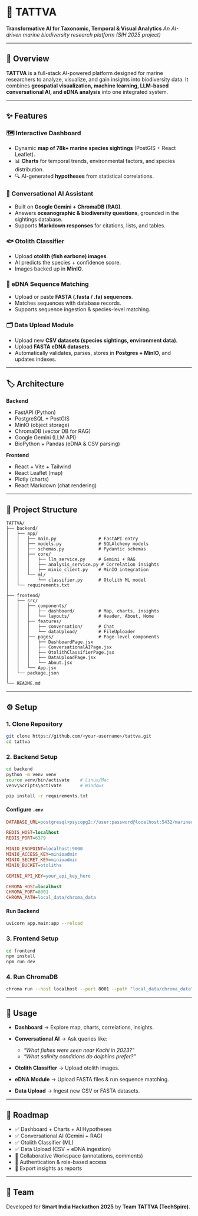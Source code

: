 # 🌊 TATTVA

**Transformative AI for Taxonomic, Temporal & Visual Analytics**
_An AI-driven marine biodiversity research platform (SIH 2025 project)_

---

## 📖 Overview

**TATTVA** is a full-stack AI-powered platform designed for marine researchers to analyze, visualize, and gain insights into biodiversity data.
It combines **geospatial visualization, machine learning, LLM-based conversational AI, and eDNA analysis** into one integrated system.

---

## ✨ Features

### 🗺️ Interactive Dashboard

- Dynamic **map of 78k+ marine species sightings** (PostGIS + React Leaflet).
- 📊 **Charts** for temporal trends, environmental factors, and species distribution.
- 🔍 AI-generated **hypotheses** from statistical correlations.

### 💬 Conversational AI Assistant

- Built on **Google Gemini + ChromaDB (RAG)**.
- Answers **oceanographic & biodiversity questions**, grounded in the sightings database.
- Supports **Markdown responses** for citations, lists, and tables.

### 🐟 Otolith Classifier

- Upload **otolith (fish earbone) images**.
- AI predicts the species + confidence score.
- Images backed up in **MinIO**.

### 🧬 eDNA Sequence Matching

- Upload or paste **FASTA (.fasta / .fa) sequences**.
- Matches sequences with database records.
- Supports sequence ingestion & species-level matching.

### 🗂️ Data Upload Module

- Upload new **CSV datasets (species sightings, environment data)**.
- Upload **FASTA eDNA datasets**.
- Automatically validates, parses, stores in **Postgres + MinIO**, and updates indexes.

---

## 🏷️ Architecture

**Backend**

- FastAPI (Python)
- PostgreSQL + PostGIS
- MinIO (object storage)
- ChromaDB (vector DB for RAG)
- Google Gemini (LLM API)
- BioPython + Pandas (eDNA & CSV parsing)

**Frontend**

- React + Vite + Tailwind
- React Leaflet (map)
- Plotly (charts)
- React Markdown (chat rendering)

---

## 📂 Project Structure

```
TATTVA/
├── backend/
│   ├── app/
│   │   ├── main.py                # FastAPI entry
│   │   ├── models.py              # SQLAlchemy models
│   │   ├── schemas.py             # Pydantic schemas
│   │   ├── core/
│   │   │   ├── llm_service.py     # Gemini + RAG
│   │   │   ├── analysis_service.py # Correlation insights
│   │   │   ├── minio_client.py    # MinIO integration
│   │   └── ml/
│   │       └── classifier.py      # Otolith ML model
│   └── requirements.txt
│
├── frontend/
│   ├── src/
│   │   ├── components/
│   │   │   ├── dashboard/         # Map, charts, insights
│   │   │   └── layouts/           # Header, About, Home
│   │   ├── features/
│   │   │   ├── conversation/      # Chat
│   │   │   └── dataUpload/        # FileUploader
│   │   ├── pages/                 # Page-level components
│   │   │   ├── DashboardPage.jsx
│   │   │   ├── ConversationalAIPage.jsx
│   │   │   ├── OtolithClassifierPage.jsx
│   │   │   ├── DataUploadPage.jsx
│   │   │   └── About.jsx
│   │   └── App.jsx
│   └── package.json
│
└── README.md
```

---

## ⚙️ Setup

### 1. Clone Repository

```bash
git clone https://github.com/<your-username>/tattva.git
cd tattva
```

### 2. Backend Setup

```bash
cd backend
python -m venv venv
source venv/bin/activate    # Linux/Mac
venv\Scripts\activate       # Windows

pip install -r requirements.txt
```

#### Configure `.env`

```ini
DATABASE_URL=postgresql+psycopg2://user:password@localhost:5432/marinedb

REDIS_HOST=localhost
REDIS_PORT=6379

MINIO_ENDPOINT=localhost:9000
MINIO_ACCESS_KEY=minioadmin
MINIO_SECRET_KEY=minioadmin
MINIO_BUCKET=otoliths

GEMINI_API_KEY=your_api_key_here

CHROMA_HOST=localhost
CHROMA_PORT=8001
CHROMA_PATH=local_data/chroma_data
```

#### Run Backend

```bash
uvicorn app.main:app --reload
```

### 3. Frontend Setup

```bash
cd frontend
npm install
npm run dev
```

### 4. Run ChromaDB

```bash
chroma run --host localhost --port 8001 --path "local_data/chroma_data"
```

---

## 🚀 Usage

- **Dashboard** → Explore map, charts, correlations, insights.
- **Conversational AI** → Ask queries like:

  - _“What fishes were seen near Kochi in 2023?”_
  - _“What salinity conditions do dolphins prefer?”_

- **Otolith Classifier** → Upload otolith images.
- **eDNA Module** → Upload FASTA files & run sequence matching.
- **Data Upload** → Ingest new CSV or FASTA datasets.

---

## 🔮 Roadmap

- ✅ Dashboard + Charts + AI Hypotheses
- ✅ Conversational AI (Gemini + RAG)
- ✅ Otolith Classifier (ML)
- ✅ Data Upload (CSV + eDNA ingestion)
- 🚧 Collaborative Workspace (annotations, comments)
- 🚧 Authentication & role-based access
- 🚧 Export insights as reports

---

## 👥 Team

Developed for **Smart India Hackathon 2025** by **Team TATTVA (TechSpire)**.
